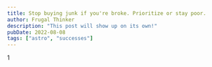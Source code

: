 ```yaml
---
title: Stop buying junk if you're broke. Prioritize or stay poor.
author: Frugal Thinker
description: "This post will show up on its own!"
pubDate: 2022-08-08
tags: ["astro", "successes"]
---
```

1